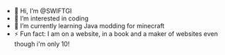 - 👋 Hi, I’m @SWIFTGI
- 👀 I’m interested in coding
- 🌱 I’m currently learning Java modding for minecraft
- ⚡ Fun fact: I am on a website, in a book and a maker of websites even though i'm only 10!

<!---
SWIFTGI/SWIFTGI is a ✨ special ✨ repository because its `README.md` (this file) appears on your GitHub profile.
You can click the Preview link to take a look at your changes.
--->
